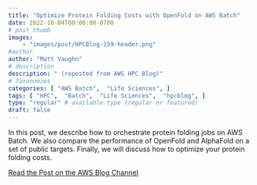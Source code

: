 ```yaml
---
title: "Optimize Protein Folding Costs with OpenFold on AWS Batch"
date: 2022-10-04T00:00:00-0700
# post thumb
images:
    - "images/post/HPCBlog-159-header.png"
#author
author: "Matt Vaughn"
# description
description: " (reposted from AWS HPC Blog)"
# Taxonomies
categories: [ "AWS Batch",  "Life Sciences", ]
tags: [ "HPC",  "Batch",  "Life Sciences",  "hpcblog", ]
type: "regular" # available type (regular or featured)
draft: false
---
```


In this post, we describe how to orchestrate protein folding jobs on AWS Batch. We also compare the performance of OpenFold and AlphaFold on a set of public targets. Finally, we will discuss how to optimize your protein folding costs.

<a href="https://aws.amazon.com/blogs/hpc/optimize-protein-folding-costs-with-openfold-on-aws-batch/" class="btn btn-primary btn-lg active" role="button" aria-pressed="true" style="margin-top: 8px;">Read the Post on the AWS Blog Channel</a>